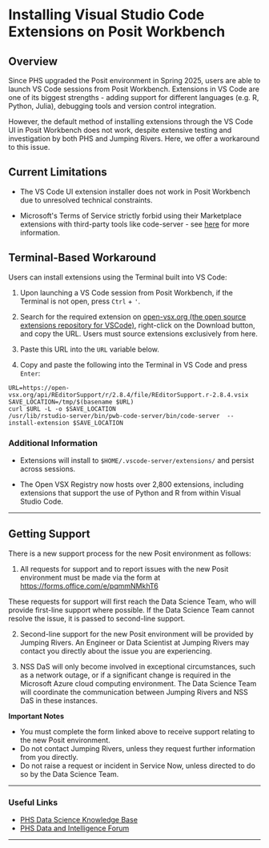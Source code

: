 # Installing Visual Studio Code Extensions on Posit Workbench

## Overview

Since PHS upgraded the Posit environment in Spring 2025, users are able to launch
VS Code sessions from Posit Workbench. Extensions in VS Code are one of its biggest
strengths - adding support for different languages (e.g. R, Python, Julia), debugging
tools and version control integration.

However, the default method of installing extensions through the VS Code UI in
Posit Workbench does not work, despite extensive testing and investigation by both
PHS and Jumping Rivers. Here, we offer a workaround to this issue.

## Current Limitations

* The VS Code UI extension installer does not work in Posit Workbench
due to unresolved technical constraints.
 
* Microsoft's Terms of Service strictly forbid using their Marketplace extensions
with third-party tools like code-server - see [here](https://github.com/coder/code-server/blob/main/docs/FAQ.md#why-cant-code-server-use-microsofts-extension-marketplace)
for more information.

## Terminal-Based Workaround

Users can install extensions using the Terminal built into VS Code:

1. Upon launching a VS Code session from Posit Workbench, if the Terminal is not open,
press `Ctrl` + `'`. 

1. Search for the required extension on [open-vsx.org (the open source extensions repository for VSCode)](https://open-vsx.org/),
right-click on the Download button, and copy the URL. Users must source extensions
exclusively from here.

2. Paste this URL into the `URL` variable below.

3. Copy and paste the following into the Terminal in VS Code and press `Enter`:

```
URL=https://open-vsx.org/api/REditorSupport/r/2.8.4/file/REditorSupport.r-2.8.4.vsix
SAVE_LOCATION=/tmp/$(basename $URL)
curl $URL -L -o $SAVE_LOCATION
/usr/lib/rstudio-server/bin/pwb-code-server/bin/code-server  --install-extension $SAVE_LOCATION

```

### Additional Information

* Extensions will install to `$HOME/.vscode-server/extensions/` and persist across
sessions.

* The Open VSX Registry now hosts over 2,800 extensions, including extensions
that support the use of Python and R from within Visual Studio Code.

---

## Getting Support

There is a new support process for the new Posit environment as follows:

1. All requests for support and to report issues with the new Posit environment must be made via the form at https://forms.office.com/e/pqmmNMkhT6

These requests for support will first reach the Data Science Team, who will provide first-line support where possible.  If the Data Science Team cannot resolve the issue, it is passed to second-line support.

2. Second-line support for the new Posit environment will be provided by Jumping Rivers.  An Engineer or Data Scientist at Jumping Rivers may contact you directly about the issue you are experiencing.

3. NSS DaS will only become involved in exceptional circumstances, such as a network outage, or if a significant change is required in the Microsoft Azure cloud computing environment.  The Data Science Team will coordinate the communication between Jumping Rivers and NSS DaS in these instances.

**Important Notes**

- You must complete the form linked above to receive support relating to the new Posit environment.
- Do not contact Jumping Rivers, unless they request further information from you directly.
- Do not raise a request or incident in Service Now, unless directed to do so by the Data Science Team.

---


### Useful Links
- [PHS Data Science Knowledge Base](https://public-health-scotland.github.io/knowledge-base/)
- [PHS Data and Intelligence Forum](https://teams.microsoft.com/l/team/19%3Ae9f55a12b7d94ef49877ff455a07f035%40thread.tacv2/conversations?groupId=ec4250f9-b70a-4f32-9372-a232ccb4f713&tenantId=10efe0bd-a030-4bca-809c-b5e6745e499a)

---
